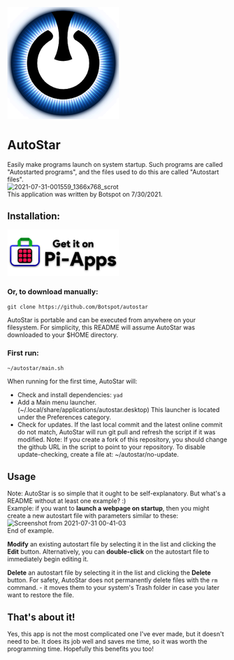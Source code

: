 ![autostar logo](https://github.com/Botspot/autostar/blob/main/icons/autostar.png?raw=true)
# AutoStar
Easily make programs launch on system startup.
Such programs are called "Autostarted programs", and the files used to do this are called "Autostart files".  
![2021-07-31-001559_1366x768_scrot](https://user-images.githubusercontent.com/54716352/127730003-6f4a6396-b5c5-459b-b843-ce56bfe58e23.png)  
This application was written by Botspot on 7/30/2021.  
## Installation:
[![badge](https://github.com/Botspot/pi-apps/blob/master/icons/badge.png?raw=true)](https://github.com/Botspot/pi-apps)  
### Or, to download manually:
```
git clone https://github.com/Botspot/autostar
```
AutoStar is portable and can be executed from anywhere on your filesystem. For simplicity, this README will assume AutoStar was downloaded to your $HOME directory.  
### First run:
```
~/autostar/main.sh
```
When running for the first time, AutoStar will:  

- Check and install dependencies: `yad`
- Add a Main menu launcher. (~/.local/share/applications/autostar.desktop) This launcher is located under the Preferences category.
- Check for updates. If the last local commit and the latest online commit do not match, AutoStar will run git pull and refresh the script if it was modified. Note: If you create a fork of this repository, you should change the github URL in the script to point to your repository. To disable update-checking, create a file at: ~/autostar/no-update.

## Usage
Note: AutoStar is so simple that it ought to be self-explanatory. But what's a README without at least one example? :)  
Example: if you want to **launch a webpage on startup**, then you might create a new autostart file with parameters similar to these:  
![Screenshot from 2021-07-31 00-41-03](https://user-images.githubusercontent.com/54716352/127730055-8a279535-6f88-4352-8fb9-f0d169c2ddd1.png)  
End of example.

**Modify** an existing autostart file by selecting it in the list and clicking the **Edit** button. Alternatively, you can **double-click** on the autostart file to immediately begin editing it.

**Delete** an autostart file by selecting it in the list and clicking the **Delete** button. For safety, AutoStar does not permanently delete files with the `rm` command. - it moves them to your system's Trash folder in case you later want to restore the file.

## That's about it!
Yes, this app is not the most complicated one I've ever made, but it doesn't need to be. It does its job well and saves me time, so it was worth the programming time. Hopefully this benefits you too!
